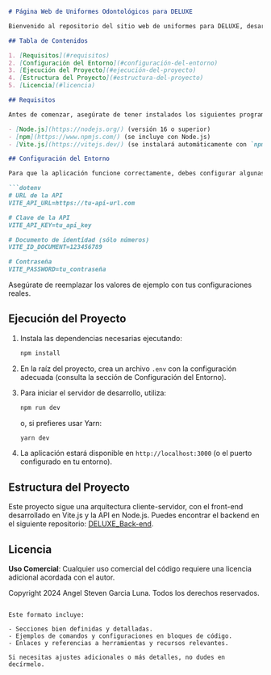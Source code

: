 

```markdown
# Página Web de Uniformes Odontológicos para DELUXE

Bienvenido al repositorio del sitio web de uniformes para DELUXE, desarrollado utilizando Vite.js y Node.js. Este documento proporciona información sobre cómo configurar y ejecutar el proyecto, así como otros detalles relevantes.

## Tabla de Contenidos

1. [Requisitos](#requisitos)
2. [Configuración del Entorno](#configuración-del-entorno)
3. [Ejecución del Proyecto](#ejecución-del-proyecto)
4. [Estructura del Proyecto](#estructura-del-proyecto)
5. [Licencia](#licencia)

## Requisitos

Antes de comenzar, asegúrate de tener instalados los siguientes programas:

- [Node.js](https://nodejs.org/) (versión 16 o superior)
- [npm](https://www.npmjs.com/) (se incluye con Node.js)
- [Vite.js](https://vitejs.dev/) (se instalará automáticamente con `npm`)

## Configuración del Entorno

Para que la aplicación funcione correctamente, debes configurar algunas variables de entorno. Crea un archivo `.env` en la raíz del proyecto y añade las siguientes variables:

```dotenv
# URL de la API
VITE_API_URL=https://tu-api-url.com

# Clave de la API
VITE_API_KEY=tu_api_key

# Documento de identidad (sólo números)
VITE_ID_DOCUMENT=123456789

# Contraseña
VITE_PASSWORD=tu_contraseña
```

Asegúrate de reemplazar los valores de ejemplo con tus configuraciones reales.

## Ejecución del Proyecto

1. Instala las dependencias necesarias ejecutando:

   ```bash
   npm install
   ```

2. En la raíz del proyecto, crea un archivo `.env` con la configuración adecuada (consulta la sección de Configuración del Entorno).

3. Para iniciar el servidor de desarrollo, utiliza:

   ```bash
   npm run dev
   ```

   o, si prefieres usar Yarn:

   ```bash
   yarn dev
   ```

4. La aplicación estará disponible en `http://localhost:3000` (o el puerto configurado en tu entorno).

## Estructura del Proyecto

Este proyecto sigue una arquitectura cliente-servidor, con el front-end desarrollado en Vite.js y la API en Node.js. Puedes encontrar el backend en el siguiente repositorio: [DELUXE_Back-end](https://github.com/angelluna03030/DELUXE_Back-end).

## Licencia

**Uso Comercial**: Cualquier uso comercial del código requiere una licencia adicional acordada con el autor. 

Copyright 2024 Angel Steven Garcia Luna. Todos los derechos reservados.
```

Este formato incluye:

- Secciones bien definidas y detalladas.
- Ejemplos de comandos y configuraciones en bloques de código.
- Enlaces y referencias a herramientas y recursos relevantes.

Si necesitas ajustes adicionales o más detalles, no dudes en decírmelo.
